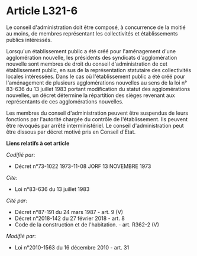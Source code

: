 # Article L321-6

Le conseil d'administration doit être composé, à concurrence de la moitié au moins, de membres représentant les collectivités
et établissements publics intéressés. 

Lorsqu'un établissement public a été créé pour l'aménagement d'une agglomération nouvelle, les présidents des syndicats
d'agglomération nouvelle sont membres de droit du conseil d'administration de cet établissement public, en sus de la
représentation statutaire des collectivités locales intéressées. Dans le cas où l'établissement public a été créé pour
l'aménagement de plusieurs agglomérations nouvelles au sens de la loi n° 83-636 du 13 juillet 1983 portant modification du
statut des agglomérations nouvelles, un décret détermine la répartition des sièges revenant aux représentants de ces
agglomérations nouvelles. 

Les membres du conseil d'administration peuvent être suspendus de leurs fonctions par l'autorité chargée du contrôle de
l'établissement. Ils peuvent être révoqués par arrêté interministériel. Le conseil d'administration peut être dissous par
décret motivé pris en Conseil d'Etat.

**Liens relatifs à cet article**

_Codifié par_:

  - Décret n°73-1022 1973-11-08 JORF 13 NOVEMBRE 1973

_Cite_:

  - Loi n°83-636 du 13 juillet 1983

_Cité par_:

  - Décret n°87-191 du 24 mars 1987 - art. 9 (V)
  - Décret n°2018-142 du 27 février 2018 - art. 8
  - Code de la construction et de l'habitation. - art. R362-2 (V)

_Modifié par_:

  - Loi n°2010-1563 du 16 décembre 2010 - art. 31
